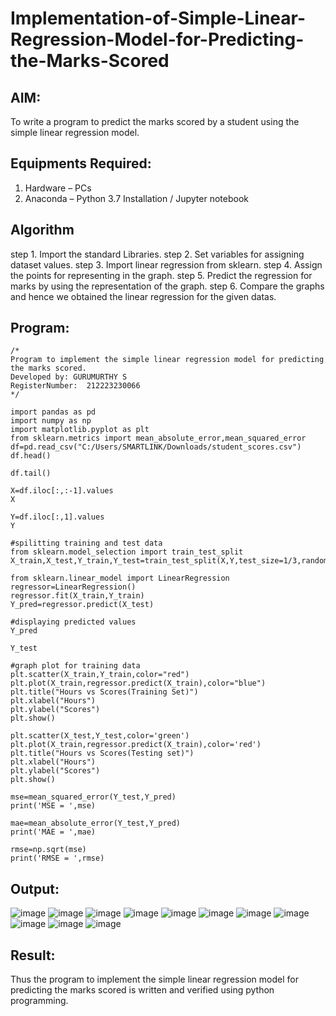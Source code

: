 # Implementation-of-Simple-Linear-Regression-Model-for-Predicting-the-Marks-Scored

## AIM:
To write a program to predict the marks scored by a student using the simple linear regression model.

## Equipments Required:
1. Hardware – PCs
2. Anaconda – Python 3.7 Installation / Jupyter notebook

## Algorithm
step 1. Import the standard Libraries.
step 2. Set variables for assigning dataset values.
step 3. Import linear regression from sklearn.
step 4. Assign the points for representing in the graph.
step 5. Predict the regression for marks by using the representation of the graph.
step 6. Compare the graphs and hence we obtained the linear regression for the given datas.

## Program:
```
/*
Program to implement the simple linear regression model for predicting the marks scored.
Developed by: GURUMURTHY S
RegisterNumber:  212223230066
*/

import pandas as pd
import numpy as np
import matplotlib.pyplot as plt
from sklearn.metrics import mean_absolute_error,mean_squared_error
df=pd.read_csv("C:/Users/SMARTLINK/Downloads/student_scores.csv")
df.head()

df.tail()

X=df.iloc[:,:-1].values
X

Y=df.iloc[:,1].values
Y

#spilitting training and test data
from sklearn.model_selection import train_test_split
X_train,X_test,Y_train,Y_test=train_test_split(X,Y,test_size=1/3,random_state=0)

from sklearn.linear_model import LinearRegression
regressor=LinearRegression()
regressor.fit(X_train,Y_train)
Y_pred=regressor.predict(X_test)

#displaying predicted values
Y_pred

Y_test

#graph plot for training data
plt.scatter(X_train,Y_train,color="red")
plt.plot(X_train,regressor.predict(X_train),color="blue")
plt.title("Hours vs Scores(Training Set)")
plt.xlabel("Hours")
plt.ylabel("Scores")
plt.show()

plt.scatter(X_test,Y_test,color='green')
plt.plot(X_train,regressor.predict(X_train),color='red')
plt.title("Hours vs Scores(Testing set)")
plt.xlabel("Hours")
plt.ylabel("Scores")
plt.show()

mse=mean_squared_error(Y_test,Y_pred)
print('MSE = ',mse)

mae=mean_absolute_error(Y_test,Y_pred)
print('MAE = ',mae)

rmse=np.sqrt(mse)
print('RMSE = ',rmse)
```



## Output:
![image](https://github.com/user-attachments/assets/f8b94176-f7c8-444b-b67b-b1b679af64f7)
![image](https://github.com/user-attachments/assets/a7a3802b-d4b1-48d1-9526-6bc97d784b87)
![image](https://github.com/user-attachments/assets/2ea20f5f-8455-4037-8999-3edada69a9e2)
![image](https://github.com/user-attachments/assets/a2b3f7c0-4e83-47fe-b9f5-82db5b8131c2)
![image](https://github.com/user-attachments/assets/adc5f0d6-c0ba-4cc5-9ce1-3bc13a5faf13)
![image](https://github.com/user-attachments/assets/76da8792-b4dc-47aa-b6f6-34b4630d1980)
![image](https://github.com/user-attachments/assets/b68c688b-35c6-4181-8c87-1dc8fba8f604)
![image](https://github.com/user-attachments/assets/7385981a-dacc-4989-909a-d1012e9599be)
![image](https://github.com/user-attachments/assets/19831476-0423-4764-83af-0d4da74804af)
![image](https://github.com/user-attachments/assets/21aa32c3-29f6-4e10-973b-d13cad4a928b)
![image](https://github.com/user-attachments/assets/92c19276-8378-44d1-8acf-3b5ee00e01da)


## Result:
Thus the program to implement the simple linear regression model for predicting the marks scored is written and verified using python programming.
